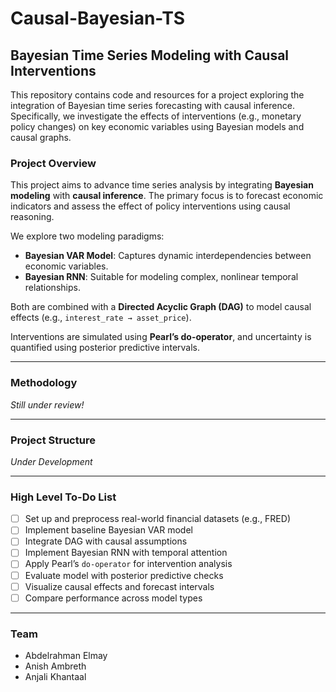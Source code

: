 # Causal-Bayesian-TS

## Bayesian Time Series Modeling with Causal Interventions

This repository contains code and resources for a project exploring the integration of Bayesian time series forecasting with causal inference. Specifically, we investigate the effects of interventions (e.g., monetary policy changes) on key economic variables using Bayesian models and causal graphs.

### Project Overview

This project aims to advance time series analysis by integrating **Bayesian modeling** with **causal inference**. The primary focus is to forecast economic indicators and assess the effect of policy interventions using causal reasoning.

We explore two modeling paradigms:
- **Bayesian VAR Model**: Captures dynamic interdependencies between economic variables.
- **Bayesian RNN**: Suitable for modeling complex, nonlinear temporal relationships.

Both are combined with a **Directed Acyclic Graph (DAG)** to model causal effects (e.g., `interest_rate → asset_price`).

Interventions are simulated using **Pearl’s do-operator**, and uncertainty is quantified using posterior predictive intervals.

---

### Methodology

_Still under review!_

---

### Project Structure

_Under Development_

---

### High Level To-Do List

- [ ] Set up and preprocess real-world financial datasets (e.g., FRED)
- [ ] Implement baseline Bayesian VAR model
- [ ] Integrate DAG with causal assumptions
- [ ] Implement Bayesian RNN with temporal attention
- [ ] Apply Pearl’s `do-operator` for intervention analysis
- [ ] Evaluate model with posterior predictive checks
- [ ] Visualize causal effects and forecast intervals
- [ ] Compare performance across model types

---

### Team
- Abdelrahman Elmay
- Anish Ambreth
- Anjali Khantaal

